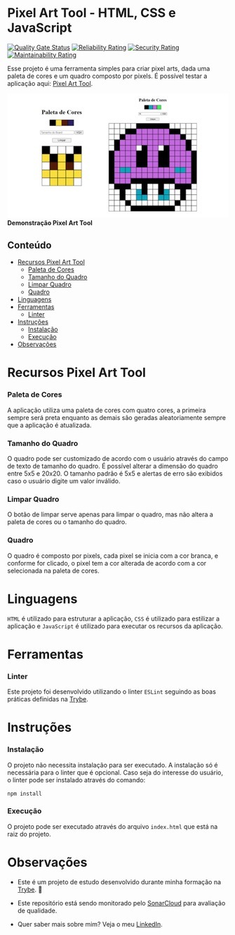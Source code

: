 # Pixel Art Tool - HTML, CSS e JavaScript

[![Quality Gate Status](https://sonarcloud.io/api/project_badges/measure?project=vitorbss12_PixelArtTool-HTML-CSS-JavaScript&metric=alert_status)](https://sonarcloud.io/summary/new_code?id=vitorbss12_PixelArtTool-HTML-CSS-JavaScript)
[![Reliability Rating](https://sonarcloud.io/api/project_badges/measure?project=vitorbss12_PixelArtTool-HTML-CSS-JavaScript&metric=reliability_rating)](https://sonarcloud.io/summary/new_code?id=vitorbss12_PixelArtTool-HTML-CSS-JavaScript)
[![Security Rating](https://sonarcloud.io/api/project_badges/measure?project=vitorbss12_PixelArtTool-HTML-CSS-JavaScript&metric=security_rating)](https://sonarcloud.io/summary/new_code?id=vitorbss12_PixelArtTool-HTML-CSS-JavaScript)
[![Maintainability Rating](https://sonarcloud.io/api/project_badges/measure?project=vitorbss12_PixelArtTool-HTML-CSS-JavaScript&metric=sqale_rating)](https://sonarcloud.io/summary/new_code?id=vitorbss12_PixelArtTool-HTML-CSS-JavaScript)

Esse projeto é uma ferramenta simples para criar pixel arts, dada uma paleta de cores e um quadro composto por pixels. É possível testar a aplicação aqui: [Pixel Art Tool](https://vitorbss12.github.io/PixelArtTool-HTML-CSS-JavaScript/).

![pixelArtDemo](./pixelartdemo.png)
<b>Demonstração Pixel Art Tool</b>

## Conteúdo

- [Recursos Pixel Art Tool](#recursos)
  - [Paleta de Cores](#paleta-de-cores)
  - [Tamanho do Quadro](#tamanho-do-quadro)
  - [Limpar Quadro](#limpar-quadro)
  - [Quadro](#quadro)
- [Linguagens](#linguagens)
- [Ferramentas](#ferramentas)
  - [Linter](#linter)
- [Instruções](#instrucoes)
  - [Instalação](#instalacao)
  - [Execução](#execucao)
- [Observações](#observacoes)

<a id="recursos"></a>

# **Recursos Pixel Art Tool**

<a id="paleta-de-cores"></a>

### **Paleta de Cores**

A aplicação utiliza uma paleta de cores com quatro cores, a primeira sempre será preta enquanto as demais são geradas aleatoriamente sempre que a aplicação é atualizada.

<a id="tamanho-do-quadro"></a>

### **Tamanho do Quadro**

O quadro pode ser customizado de acordo com o usuário através do campo de texto de tamanho do quadro. É possível alterar a dimensão do quadro entre 5x5 e 20x20. O tamanho padrão é 5x5 e alertas de erro são exibidos caso o usuário digite um valor inválido.

<a id="limpar-quadro"></a>

### **Limpar Quadro**

O botão de limpar serve apenas para limpar o quadro, mas não altera a paleta de cores ou o tamanho do quadro.

<a id="quadro"></a>

### **Quadro**

O quadro é composto por pixels, cada pixel se inicia com a cor branca, e conforme for clicado, o pixel tem a cor alterada de acordo com a cor selecionada na paleta de cores.

<a id="linguagens"></a>

# **Linguagens**

`HTML` é utilizado para estruturar a aplicação, `CSS` é utilizado para estilizar a aplicação e `JavaScript` é utilizado para executar os recursos da aplicação.

<a id="ferramentas"></a>

# **Ferramentas**

<a id="linter"></a>

### **Linter**

Este projeto foi desenvolvido utilizando o linter `ESLint` seguindo as boas práticas definidas na [Trybe](https://www.betrybe.com/).

<a id="instrucoes"></a>

# **Instruções**

<a id="instalacao"></a>

### **Instalação**

O projeto não necessita instalação para ser executado. A instalação só é necessária para o linter que é opcional. Caso seja do interesse do usuário, o linter pode ser instalado através do comando:

```
npm install
```
<a id="execucao"></a>

### **Execução**

O projeto pode ser executado através do arquivo `index.html` que está na raiz do projeto.

<a id="observacoes"></a>

# **Observações**

- Este é um projeto de estudo desenvolvido durante minha formação na [Trybe](https://www.betrybe.com/). :rocket:

- Este repositório está sendo monitorado pelo [SonarCloud](https://sonarcloud.io/) para avaliação de qualidade.

- Quer saber mais sobre mim? Veja o meu [LinkedIn](https://www.linkedin.com/in/vitorbss/).
